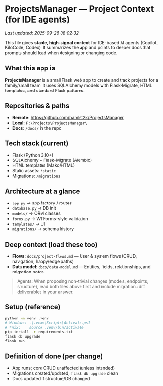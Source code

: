 # ProjectsManager — Project Context (for IDE agents)
_Last updated: 2025-09-26 08:02:32_

This file gives **stable, high-signal context** for IDE-based AI agents (Copilot, KiloCode, Codex). It summarizes the app and points to deeper docs that prompts should load when designing or changing code.

## What this app is
**ProjectsManager** is a small Flask web app to create and track projects for a family/small team. It uses SQLAlchemy models with Flask-Migrate, HTML templates, and standard Flask patterns.

## Repositories & paths
- **Remote**: https://github.com/hamlet2k/ProjectsManager
- **Local**: `F:\Projects\ProjectsManager\`
- **Docs**: `/docs/` in the repo

## Tech stack (current)
- Flask (Python 3.10+)
- SQLAlchemy + Flask-Migrate (Alembic)
- HTML templates (Mako/HTML)
- Static assets: `/static`
- Migrations: `/migrations`

## Architecture at a glance
- `app.py` → app factory / routes
- `database.py` → DB init
- `models/` → ORM classes
- `forms.py` → WTForms-style validation
- `templates/` → UI
- `migrations/` → schema history

## Deep context (load these too)
- **Flows**: `docs/project-flows.md` — User & system flows (CRUD, navigation, happy/edge paths)
- **Data model**: `docs/data-model.md` — Entities, fields, relationships, and migration notes

> Agents: When proposing non-trivial changes (models, endpoints, structure), read both files above first and include migration+diff deliverables in your answer.

## Setup (reference)
```bash
python -m venv .venv
# Windows: .\.venv\Scripts\Activate.ps1
# *nix:    source .venv/bin/activate
pip install -r requirements.txt
flask db upgrade
flask run
```

## Definition of done (per change)
- App runs; core CRUD unaffected (unless intended)
- Migrations created/updated; `flask db upgrade` clean
- Docs updated if structure/DB changed
